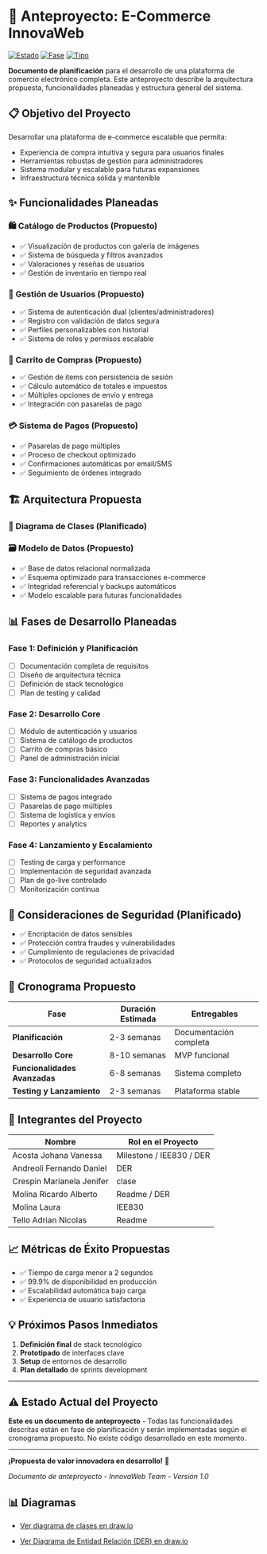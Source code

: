 # 🛒 Anteproyecto: E-Commerce InnovaWeb

[![Estado](https://img.shields.io/badge/Estado-Anteproyecto%20Planeación-blue)]()
[![Fase](https://img.shields.io/badge/Fase-Documentación%20Inicial-lightgrey)]()
[![Tipo](https://img.shields.io/badge/Tipo-Propuesta%20Técnica-orange)]()

**Documento de planificación** para el desarrollo de una plataforma de comercio electrónico completa. Este anteproyecto describe la arquitectura propuesta, funcionalidades planeadas y estructura general del sistema.

## 📋 Objetivo del Proyecto

Desarrollar una plataforma de e-commerce escalable que permita:
- Experiencia de compra intuitiva y segura para usuarios finales
- Herramientas robustas de gestión para administradores
- Sistema modular y escalable para futuras expansiones
- Infraestructura técnica sólida y mantenible

## ✨ Funcionalidades Planeadas

### 🛍️ Catálogo de Productos (Propuesto)
- ✅ Visualización de productos con galería de imágenes
- ✅ Sistema de búsqueda y filtros avanzados
- ✅ Valoraciones y reseñas de usuarios
- ✅ Gestión de inventario en tiempo real

### 👥 Gestión de Usuarios (Propuesto)
- ✅ Sistema de autenticación dual (clientes/administradores)
- ✅ Registro con validación de datos segura
- ✅ Perfiles personalizables con historial
- ✅ Sistema de roles y permisos escalable

### 🛒 Carrito de Compras (Propuesto)
- ✅ Gestión de items con persistencia de sesión
- ✅ Cálculo automático de totales e impuestos
- ✅ Múltiples opciones de envío y entrega
- ✅ Integración con pasarelas de pago

### 💳 Sistema de Pagos (Propuesto)
- ✅ Pasarelas de pago múltiples
- ✅ Proceso de checkout optimizado
- ✅ Confirmaciones automáticas por email/SMS
- ✅ Seguimiento de órdenes integrado

## 🏗️ Arquitectura Propuesta

### 🧩 Diagrama de Clases (Planificado)

### 🗃️ Modelo de Datos (Propuesto)
- ✅ Base de datos relacional normalizada
- ✅ Esquema optimizado para transacciones e-commerce
- ✅ Integridad referencial y backups automáticos
- ✅ Modelo escalable para futuras funcionalidades

## 📊 Fases de Desarrollo Planeadas

### Fase 1: Definición y Planificación
- [ ] Documentación completa de requisitos
- [ ] Diseño de arquitectura técnica
- [ ] Definición de stack tecnológico
- [ ] Plan de testing y calidad

### Fase 2: Desarrollo Core
- [ ] Módulo de autenticación y usuarios
- [ ] Sistema de catálogo de productos
- [ ] Carrito de compras básico
- [ ] Panel de administración inicial

### Fase 3: Funcionalidades Avanzadas
- [ ] Sistema de pagos integrado
- [ ] Pasarelas de pago múltiples
- [ ] Sistema de logística y envíos
- [ ] Reportes y analytics

### Fase 4: Lanzamiento y Escalamiento
- [ ] Testing de carga y performance
- [ ] Implementación de seguridad avanzada
- [ ] Plan de go-live controlado
- [ ] Monitorización continua

## 🔐 Consideraciones de Seguridad (Planificado)

- ✅ Encriptación de datos sensibles
- ✅ Protección contra fraudes y vulnerabilidades
- ✅ Cumplimiento de regulaciones de privacidad
- ✅ Protocolos de seguridad actualizados

## 📅 Cronograma Propuesto

| Fase | Duración Estimada | Entregables |
|------|-------------------|-------------|
| **Planificación** | 2-3 semanas | Documentación completa |
| **Desarrollo Core** | 8-10 semanas | MVP funcional |
| **Funcionalidades Avanzadas** | 6-8 semanas | Sistema completo |
| **Testing y Lanzamiento** | 2-3 semanas | Plataforma stable |

## 👥 Integrantes del Proyecto

| Nombre | Rol en el Proyecto |
|--------|---------------------|
| Acosta Johana Vanessa | Milestone / IEE830 / DER |
| Andreoli Fernando Daniel | DER |
| Crespin Marianela Jenifer | clase |
| Molina Ricardo Alberto | Readme / DER |
| Molina Laura | IEE830 |
| Tello Adrian Nicolas | Readme |

## 📈 Métricas de Éxito Propuestas

- ✅ Tiempo de carga menor a 2 segundos
- ✅ 99.9% de disponibilidad en producción
- ✅ Escalabilidad automática bajo carga
- ✅ Experiencia de usuario satisfactoria

## 💡 Próximos Pasos Inmediatos

1. **Definición final** de stack tecnológico
2. **Prototipado** de interfaces clave
3. **Setup** de entornos de desarrollo
4. **Plan detallado** de sprints development

---

## ⚠️ Estado Actual del Proyecto

**Este es un documento de anteproyecto** - Todas las funcionalidades descritas están en fase de planificación y serán implementadas según el cronograma propuesto. No existe código desarrollado en este momento.

---

**¡Propuesta de valor innovadora en desarrollo!** 🎉

*Documento de anteproyecto - InnovaWeb Team - Versión 1.0*

## 📊 Diagramas

- [Ver diagrama de clases en draw.io]([https://viewer.diagrams.net/?tags=%7B%7D&lightbox=1&highlight=0000ff&edit=_blank&layers=1&nav=1&title=Modelo%20Ecommerce&dark=auto#R%3Cmxfile%3E...](https://viewer.diagrams.net/?tags=%7B%7D&lightbox=1&highlight=0000ff&edit=_blank&layers=1&nav=1&title=Modelo%20Ecommerce&dark=auto#R%3Cmxfile%3E%3Cdiagram%20id%3D%22h450xz6p0p0FzPw1LnfT%22%20name%3D%22P%C3%A1gina-1%22%3E7Z1vb9u6FYc%2FjYFtQAJRsiX5ZeO09w5IgaDp3XZfDYzE2Fxl0aDlJumnH2WTtmUeO7JJKsrGpmhtSnZEPjpH5%2Fz4bxBN5i%2B%2FcbyYfWU5KQZhkL8MottBGKI0CsR%2FdcnrpiRF0aZgymkuT9oVPNBfRBbKz01XNCfLxokVY0VFF83CjJUlyapGGeacPTdPe2JF87cu8JRoBQ8ZLvTSf9K8mslahMmu%2FHdCpzP1m1E83hyZY3WyrMlyhnP2vFcUfR5EE85YtXk1f5mQom481S6bz305cnR7YZyUVZsPhJsP%2FMTFStbtj%2BUKc8rk5VWvqs7LZzovcCne3TyxsnqQR5B4jws6LcXrTPxSwkXBT8IrKprrkzxQsYUozWa0yO%2FwK1vVl7ascPZDvbuZMU5%2Fia%2FFhfxOcZhXknw4vk7R%2Fk%2FS%2BMRD%2FU3itECUcrIUn7lX9UcHRV%2FxS%2BPEO7ysZEHGigIvlvRxXa26ZI75lJY3rKrYXBbpzStbvK4xedkrks39G2FzUvFXcYo8OhoONx9R9%2F7m3fPuPgojaQ2zvXsoimJ5%2F8p7d7r95h1e8UIShmlHGu0rKiqyPuGQt6hOtebA2Q8yYQUTYG9LtrkBaFEcFKl7oCBP1dE7YLnAGS2nd%2Btzboe7km%2ByonURE599KtZGMaN5TsqaFqtwhXdoFkxc97ohRjfir7jHJ8H1aDASFz4R79Huvfhbn86rCStFXTBdgyOC%2BzOp2QNIw9ZIJULlzt5kGJgjHOoIRbVEE4rCks0fOfEkLycZd0hydIIkmWNaeJCXg0zH3YGMT4Bc4OXymXHvXg1YItQhzOQETM68TZpwHHbIMdU55rgiFZ2TOuIn2Qz%2FO%2BNENCsrPVQDqEmHUMcaqYKuCWxIqVwMXYRpLhq8IDsu32tst1dIYxfp7CKAU4EfSXHPlrSqb7Holm%2FOPeD3FqLmPUjLGeHUErowaIkuNSenMvc9exyENwUTCdZf%2FurtzwAiSrqzP4SOUBRJvMdohHHYJUZd9REYxcXei2ajhSdpRDKJOySpKzqCJM6qlUDwC3ugFoBGQZdAdX3nUz6nJa1rlwskPZJlo%2BH1aLj3Mxp8XFUWjaUcI6EnIyg2SnToaGwjOhr5wPZ4YLu1idYmOwrbwbOBTld%2FhAeeijqKxhEOmLN8lVVs6X2wEVFQmAWIRiMLSHUNaB%2Bp7CDzRM2IjocdEtXVoE3A%2B43U1SSepRlLFLZ8WlqBOYZgZnj%2BSDH%2FxgpP05RmHHVHM9SFoUlB64i1V6FudI2GYTpK1L%2FxB451Y8VX8h6q8HOfdwzwDocWMpxQ15CuJpiL4I%2BJ0ky98varGj1ozVclrID5QjjVeUY0dSnp6k4kq4MwLur63JOc5gJnPN3ULpiJg8JucLE5svSkDUjHgDLhjHSkofI5qgG7MRAyQews5KjAoKFaJZxyMsX8UyG9r4%2BajHiiAFDwnRmjPnhIEOVEqb61a%2FU8zXgOUYc8QRVJXOzv6nHpaZrRTAC5wRlNUEDKyX8w%2FwcWTNaDTjxQI6Bhp%2B5W14%2BUsKtBfM8sFV2jxp8PnKQi1SG%2BfbzGgD%2BGuuHC1EbIpItMfqg8YLdpa64qOW1JUZ1nNN1B15b8YHmLLOOwQ5aAbLRlmZNlxunCj%2BU0BDqGhF9XQAHlKCcZneP6rAUXL70MaAIThVAPmyuaR6eWifxFhB0epAHIUdsBSDZAnppgluGKTOt01PM04Zm2Hetpg6cfWnRKtj0b3nYsQQeD5iNQFdqN7nyoXavXEcx4hl06V1AYYo8VKQm%2FpcsFK%2BkjLWiOc4%2FVDOuoSx%2Bry0OTI%2F3Y76kOhR9YDkpRUw5KILNVX9tQg%2BKhBcCAGrTfy%2F33isy3xLdd3VSU%2Bv7tHfTofLEIEBggyOo8o4UVALFol49WrDYqz%2FJyljGQjTpjiXzQezzoPZ%2FduKWztRDzDnVZaDdWQXW6%2BODICCcKurRFcIoaKeiclp6oLaJRSwu1QhQeTrRNSye4rHwKY840BpQGZ0zBAUWirbNVgfn3OvrxOI1whgEwhckZTng8kWjH2jz9cD8LODvNTXTdSA2s9vqCnVUZD%2BZEgPqCCpus6wtDYLUiP9pEo7o1AyMBAaJoxUgBkWi3oJ%2BwFMBcPUszAcEVy5EXg5yyhAQFZyxPjhyinGT1uKHP5U8%2F3sSIKYKWMnYGNdRYeYXPBB60wAIEz4LEN3pj0aLP62elz08MgXZpjaAiNK17tTH%2FUpPl2PM04gnKB854HlGDyowUfnqZHZ5dpiYjXQ66x1OvHlhTD0aHk1USYCS1WirKunww0uUhLx%2FoWLdWYCQfQBSt2Ci0YvU25ZwLq%2FDpiQlLSD5wxvKUFCS%2BjeUM9L%2Bep5mE4IpnfGoimZf2jFmC0oEzmH5w0Anp4AJ4kHQAwbMgHagZh83EZMFZRpYiMRE%2B1aclhjC7tERQCBIXS59Ei3sdyAZQUDdwBvSUDjRhc2Goj1jkj56pGdMu85JY14ImR6cBvqeAEF%2BnH1hC2D5Ft8sPhZDgB65AboMysImZlxA0rFtjaC8hAPOQIIrqPCOIpzYv8%2BtdGLOE1pByxhKQg%2Fx6F5aBItTSx1ohOtZY%2BbzTBB60ZRIEz0LemYDbl8mJu36PB0tAR8A61K6sMdFHBTVmcfrA1tbMXTWSdudzgZVvA2BqtpXANtEVo6vd2n3B4tgyfv%2B%2Fhpu0R3wqxoXm2tuw26MLDWVy2pFHaYASDHFdoQSWGtr1eC5Xj36crSlOOMB1xdMvNXQiwL0AHhjgullqKAEnjKn5fw%2FSFn2AawYUDHBdWaMuBtUBbg%2FnjX3s%2BBYFagf0kwGuWmfIfoALCEU%2BwD1puOdPI4MWk4Lmetqw26MrT%2FsA1wJKKMB1hTI9OYtss8TtHyWt6u0kPVQDqGCY64yqHz90Ksw9Hx4U5kLwLIS5qa4G%2BTDXujVCYa4za9T1oN0eK70Kc%2F%2BXtpBMGxEvtD612lPS%2Bv6RKaAa%2BXj3lAVvTcRoB0kIqI29dVJ9fNHVdgfYIDuyF6ynecbMh5bmaYXm0XFEi1VZrWCv7GGeMe0B0BacwTw1nigT31f61MWUJ%2BrU16Y%2BdTmeulwAr61rtZG66LpQvY5mXssHfldBW0AheciVNY7BQUVqZVTP1BJTcKdIZ0z1YUUavGzFf5J8sJcifuJ83aSPRb1XUjNvRLEq%2BELrX7tuYlLm6jMSMXmh1b%2FUUfH6z%2Fr1dbI%2BV9RhfUg0unz75%2BCNVHDJVjyT1ytrIC5hStRZ0kxIPiUnGXBS4Ir%2BJI0vhxp4%2FVFRJ%2Fy6d4K8k3bffM82waQEH6nrUHmLVFx3sDbfuEO3vbR2NCG5qEuaqEFzHB3gTG3xVHMN3plnqva1dsVTF4vkntlnYFWIjpvgNQr3uCErNhjo0JRu%2Bs7Q4rgJLZY%2B0Bo0XfDRFfi6De7qeFGpYodx5A3Ofkw5W5X54eOy1gGlcYZ7z0oVbcIPSx3auP2DSR69ktVojaf1Q0iXVP7WQYsdiS4epfZopc2cNZmuW1SUlLrwZOQX0rQLv6AWM35nvzBW26C78gu6OtFLv9B%2Beqdzv6APFemixS7wC2e3mbMm07PuTFTTumtoxHlxvO8aUMMxXKOkrW9QfqAR6PXDNwzTg0kBgZwlYMs5oEBPrrt4Bp7tHdT99f7eAQV67trTsOHsRnPXZnqGSMusWL06dA%2FJaNCIHERzXBI6qPShj%2B4haIYODtyDngn2MXjY3V998A96ItZP%2F3BBq7lrND0Xk8sVWXUQm%2FTBZmYBuQc10KMz99Bo5nNNXE%2Fp%2Bmni7SfKujfx98mpLjHxs1vNXaPpadWivqqSZJb1A%2BtGHgIpgpLzPoaR6%2FlZP428%2FQZTzo0c6alRX4387FZz12h6cjQly3pkQncP8ji5yMhVJ1kPA%2F3DDjz7gT7SE7ReOojt%2FdUHB6EnRz0N9M9vNXeNpmdHGZsvVsJJrMclixZo7ydyiueszL%2FPaDk46EAeDpodyKjrmAGSFdVc2A8RMyA9JctJhYtivYxzQPQBqh2Aavb0x6GrFC7pR6cxQmPnnl%2FP%2F5YMWgLP6HG9nsYB21dTtw%2FittjUEKcePq%2B3sjo8QOPN8x1Q1jPWPur8u7uxD8%2F3j9IPeEGruWs0PdOckWyGz362v%2BlUmo%2BCA7W%2F6VTCyMip9GPU1zBpTiezPeoLhe%2FTF3hytC10s%2FeoL3A7JbAfadNJH%2FFevYHiLWes2r8vOV7MvrK8bpHP%2FwU%3D%3C%2Fdiagram%3E%3C%2Fmxfile%3E))

- [Ver Diagrama de Entidad Relación (DER) en draw.io]([https://viewer.diagrams.net/?tags=%7B%7D&lightbox=1&highlight=0000ff&edit=_blank&layers=1&nav=1&title=Modelo%20Ecommerce&dark=auto#R%3Cmxfile%3E...](https://viewer.diagrams.net/index.html?tags=%7B%7D&lightbox=1&highlight=0000ff&edit=_blank&layers=1&nav=1&title=ERD_con_relaciones.drawio&dark=auto#R%3Cmxfile%3E%3Cdiagram%20name%3D%22ERD%22%20id%3D%220%22%3E3Zldc6IwFIZ%2FDTPdi91BsGovqVrX2W7t%2BLF76USImGlImBC03V%2B%2FQaISCTW7Y9Xam8I5JyG85yE5iZbbjl57DMSLnzSA2HLs4NVyO5bj1Ny6I%2F5llrfc0nRauSFkKJBBO8MI%2FYHSaEtrigKYKIGcUsxRrBp9Sgj0uWIDjNGVGjanWH1qDEJYMox8gMvW3yjgi9zacpo7%2B3eIwsXmybXGXe6JwCZYvkmyAAFdFUxu13LbjFKeX0WvbYgz8Ta65O0eKrzbgTFIuEmDyWjiDfuDUd5uCXAqX9FyGlj0cD8TF2F2sYvMHaLPrW8bzLInSaN4hGPfPP%2F4ovUSGs0Y1LpgBFA2xptJRdsYJMmKskDrZBRr7XPoL8DUZxD4iBJtSCoIiugU0xDpA4DP0ZLKzPG3DQ4iiXF2yQRrgISZ%2BX61QByOYuBnjpX4DIRtwSMs7mrrUaYkgFkS7GxsCOM2xZSt%2B3MDAFtzX9gTzugLLHgafgvO5mvF9%2FMsU7%2BEjMPXgknmvQdpBDl7EyHSW5cIvqm3qx3QtZa0LYow30ojkB9RuO15x5m4kKjpsXseDjqT9tiEu0LoR4Mn5hSfobiSj1gkGFGtK%2BHUf9F6fMBhSBkC%2BrFGYq4g05Tpod0AZ8DzNTJpDmXj9ghQdjv9jhGSm8CjAJkmKWCITvOoh4ooTjnQMwITLtYQPdBIpD%2FDYwrJsoJcg3kxDxEspgCjP1fMW92YN%2FcIvHW6Y%2B%2FxsTs15q7U4Cj8xTBAwSH8YkaD1OeHwnxAOAqAfmXOp89pShDPgNfPo%2BlMkn6NfDWM%2BXKOsMi2vXG3Nxj2PQO0irEnXWavIs3O3f%2FVUs0jzCJtbzjsjwcmKZaB7%2BfXYFEymRKq5wNlTQkZDNer11VyYF6%2F2Ecg4Zf3OBh67f7gqWvwxavRJ2QiTokoJPaLDcmLeGtSWh2uuOAtzRwnXSGevZ5RvZuHna7aiCjh%2BvpAvCIVzWMQ6v3vFMOcAZKAvBxG%2BgolRyzv%2FCrxMi9AjlHg1mzbLtElBmxbXcdqNay7zPVUkhqSwMsO6cTdDGfbapFWEjwgvBG2oHFJPXv99556CU2ZLx%2BlHn%2BJiSeEXLMZhIFyHlgpt%2F3Nrit6f90cljCIgdjKq%2BeHOm1l388UiWHv%2BtlrQefzRIx0PxfbEZmmp3bZ6VGSUMyOdut0MEvGSfgHwJ2Sgk8FBetnV1A9aLtMDd3LpnB%2FH6VME6q%2BZ5GvftnyVc%2BxytblLNLdftqv9%2FzaNT4rduV90ln0a35a9i5EwNZBAGtnFbCqeCnsuj5cN3G7%2BzE5rxF3P8m73b8%3D%3C%2Fdiagram%3E%3C%2Fmxfile%3E#%7B%22pageId%22%3A%220%22%7D))
